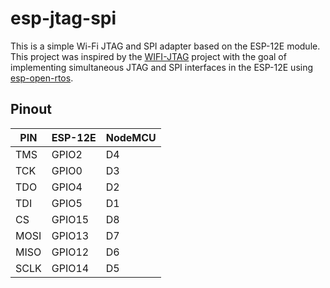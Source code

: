 # esp-jtag-spi

This is a simple Wi-Fi JTAG and SPI adapter based on the ESP-12E module. This
project was inspired by the [WIFI-JTAG][1] project with the goal of
implementing simultaneous JTAG and SPI interfaces in the ESP-12E using
[esp-open-rtos][2].

## Pinout

  PIN | ESP-12E | NodeMCU
------|---------|--------
 TMS  | GPIO2   | D4
 TCK  | GPIO0   | D3
 TDO  | GPIO4   | D2
 TDI  | GPIO5   | D1
 CS   | GPIO15  | D8
 MOSI | GPIO13  | D7
 MISO | GPIO12  | D6
 SCLK | GPIO14  | D5


[1]: https://github.com/emard/wifi_jtag
[2]: https://github.com/SuperHouse/esp-open-rtos

